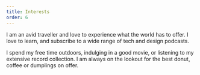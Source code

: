 ```yaml
---
title: Interests
order: 6
---
```

I am an avid traveller and love to experience what the world has to offer. I love to learn, and subscribe to a wide range of tech and design podcasts. 

I spend my free time outdoors, indulging in a good movie, or listening to my extensive record collection. I am always on the lookout for the best donut, coffee or dumplings on offer.